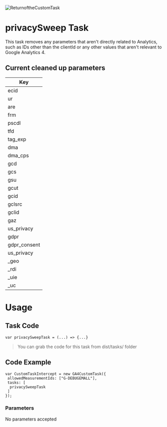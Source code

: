 ![ReturnoftheCustomTask](https://github.com/user-attachments/assets/92f0b278-1d0e-4d62-a289-2ac203eefc25)

# privacySweep Task

This task removes any parameters that aren't directly related to Analytics, such as IDs other than the clientId or any other values that aren't relevant to Google Analytics 4.

## Current cleaned up parameters

| Key            |
|----------------|
| ecid           |
| ur             |
| are            |
| frm            |
| pscdl          |
| tfd            |
| tag_exp        |
| dma            |
| dma_cps        |
| gcd            |
| gcs            |
| gsu            |
| gcut           |
| gcid           |
| gclsrc         |
| gclid          |
| gaz            |
| us_privacy     |
| gdpr           |
| gdpr_consent   |
| us_privacy     |
| _geo           |
| _rdi           |
| _uie           |
| _uc            |

# Usage

## Task Code

```var privacySweepTask = (...) => {...}```
> You can grab the code for this task from dist/tasks/ folder

## Code Example

```
var CustomTaskIntercept = new GA4CustomTask({
 allowedMeasurementIds: ["G-DEBUGEMALL"],
 tasks: [
  privacySweepTask 
 ]
});
```

### Parameters

No parameters accepted
